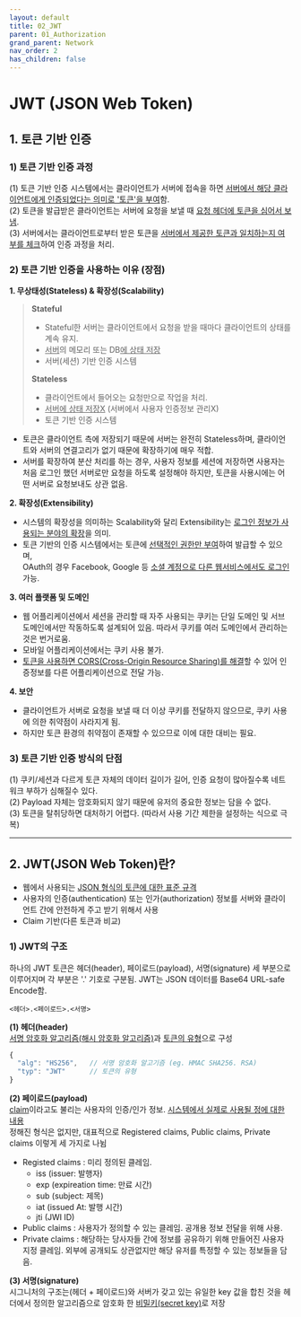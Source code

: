 ```yaml
---
layout: default
title: 02_JWT
parent: 01_Authorization
grand_parent: Network
nav_order: 2
has_children: false
---
```


# JWT (JSON Web Token)  

## 1. 토큰 기반 인증  

### 1) 토큰 기반 인증 과정  

  (1) 토큰 기반 인증 시스템에서는 클라이언트가 서버에 접속을 하면 <u>서버에서 해당 클라이언트에게 인증되었다는 의미로 '토큰'을 부여</u>함.  
  (2) 토큰을 발급받은 클라이언트는 서버에 요청을 보낼 때 <u>요청 헤더에 토큰을 심어서 보냄</u>.  
  (3) 서버에서는 클라이언트로부터 받은 토큰을 <u>서버에서 제공한 토큰과 일치하는지 여부를 체크</u>하여 인증 과정을 처리.  


### 2) 토큰 기반 인증을 사용하는 이유 (장점)  

**1. 무상태성(Stateless) & 확장성(Scalability)**  

> **Stateful**  
> - Stateful한 서버는 클라이언트에서 요청을 받을 때마다 클라이언트의 상태를 계속 유지.  
> - <u>서버</u>의 메모리 또는 DB<u>에 상태 저장</u>  
> - 서버(세션) 기반 인증 시스템  
>
> **Stateless**  
> - 클라이언트에서 들어오는 요청만으로 작업을 처리.  
> - <u>서버에 상태 저장X</u> (서버에서 사용자 인증정보 관리X)  
> - 토큰 기반 인증 시스템  

- 토큰은 클라이언트 측에 저장되기 때문에 서버는 완전히 Stateless하며, 클라이언트와 서버의 연결고리가 없기 때문에 확장하기에 매우 적합.  
- 서버를 확장하여 분산 처리를 하는 경우, 사용자 정보를 세션에 저장하면 사용자는 처음 로그인 했던 서버로만 요청을 하도록 설정해야 하지만, 토큰을 사용시에는 어떤 서버로 요청보내도 상관 없음.  

**2. 확장성(Extensibility)**  
- 시스템의 확장성을 의미하는 Scalability와 달리 Extensibility는 <u>로그인 정보가 사용되는 분야의 확장</u>을 의미.  
- 토큰 기반의 인증 시스템에서는 토큰에 <u>선택적인 권한만 부여</u>하여 발급할 수 있으며,  
OAuth의 경우 Facebook, Google 등 <u>소셜 계정으로 다른 웹서비스에서도 로그인</u> 가능.  

**3. 여러 플랫폼 및 도메인**  
- 웹 어플리케이션에서 세션을 관리할 때 자주 사용되는 쿠키는 단일 도메인 및 서브 도메인에서만 작동하도록 설계되어 있음. 따라서 쿠키를 여러 도메인에서 관리하는 것은 번거로움.
- 모바일 어플리케이션에서는 쿠키 사용 불가.  
- <u>토큰을 사용하면 CORS(Cross-Origin Resource Sharing)를 해결</u>할 수 있어 인증정보를 다른 어플리케이션으로 전달 가능.  

**4. 보안**  
- 클라이언트가 서버로 요청을 보낼 때 더 이상 쿠키를 전달하지 않으므로, 쿠키 사용에 의한 취약점이 사라지게 됨.  
- 하지만 토큰 환경의 취약점이 존재할 수 있으므로 이에 대한 대비는 필요.  


### 3) 토큰 기반 인증 방식의 단점  

(1) 쿠키/세션과 다르게 토큰 자체의 데이터 길이가 길어, 인증 요청이 많아질수록 네트워크 부하가 심해질수 있다.  
(2) Payload 자체는 암호화되지 않기 때문에 유저의 중요한 정보는 담을 수 없다.  
(3) 토큰을 탈취당하면 대처하기 어렵다. (따라서 사용 기간 제한을 설정하는 식으로 극복)  

<hr/>

## 2. JWT(JSON Web Token)란?  
- 웹에서 사용되는 <u>JSON 형식의 토큰에 대한 표준 규격</u>  
- 사용자의 인증(authentication) 또는 인가(authorization) 정보를 서버와 클라이언트 간에 안전하게 주고 받기 위해서 사용
- Claim 기반(다른 토큰과 비교)


### 1) JWT의 구조

하나의 JWT 토큰은 헤더(header), 페이로드(payload), 서명(signature) 세 부분으로 이루어지며 각 부분은 '.' 기호로 구분됨.
JWT는 JSON 데이터를 Base64 URL-safe Encode함.

```
<헤더>.<페이로드>.<서명>
```


  **(1) 헤더(header)**  
  <u>서명 암호화 알고리즘(해시 암호화 알고리즘)</u>과 <u>토큰의 유형</u>으로 구성  
  
  ```js
  {
    "alg": "HS256",   // 서명 암호화 알고기즘 (eg. HMAC SHA256. RSA)
    "typ": "JWT"      // 토큰의 유형
  }
  ```
  
  
  **(2) 페이로드(payload)**  
  <u>claim</u>이라고도 불리는 사용자의 인증/인가 정보. <u>시스템에서 실제로 사용될 정에 대한 내용</u>  
  정해진 형식은 없지만, 대표적으로 Registered claims, Public claims, Private claims 이렇게 세 가지로 나뉨  
  - Registed claims : 미리 정의된 클레임.
    - iss (issuer: 발행자)
    - exp (expireation time: 만료 시간)
    - sub (subject: 제목)
    - iat (issued At: 발행 시간)
    - jti (JWI ID)
  - Public claims : 사용자가 정의할 수 있는 클레임. 공개용 정보 전달을 위해 사용.
  - Private claims : 해당하는 당사자들 간에 정보를 공유하기 위해 만들어진 사용자 지정 클레임. 외부에 공개되도 상관없지만 해당 유저를 특정할 수 있는 정보들을 담음.
  
  **(3) 서명(signature)**  
  시그니처의 구조는(헤더 + 페이로드)와 서버가 갖고 있는 유일한 key 값을 합친 것을 헤더에서 정의한 알고리즘으로 암호화 한 <u>비밀키(secret key)</u>로 저장  
